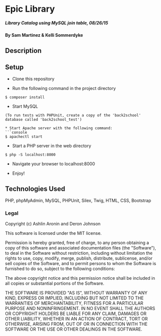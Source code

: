 # Epic Library

##### Library Catalog using MySQL join table, 08/26/15

#### By Sam Martinez & Kelli Sommerdyke

## Description


## Setup
* Clone this repository

* Run the following command in the project directory
```console
$ composer install
```

* Start MySQL
```
(To run tests with PHPUnit, create a copy of the 'back2school' database called 'back2school_test')

* Start Apache server with the following command:
```console
$ apachectl start
```

* Start a PHP server in the web directory
```console
$ php -S localhost:8000
```

* Navigate your browser to localhost:8000

* Enjoy!

## Technologies Used

PHP, phpMyAdmin, MySQL, PHPUnit, Silex, Twig, HTML, CSS, Bootstrap

### Legal

Copyright (c) Ashlin Aronin and Deron Johnson

This software is licensed under the MIT license.

Permission is hereby granted, free of charge, to any person obtaining a copy
of this software and associated documentation files (the "Software"), to deal
in the Software without restriction, including without limitation the rights
to use, copy, modify, merge, publish, distribute, sublicense, and/or sell
copies of the Software, and to permit persons to whom the Software is
furnished to do so, subject to the following conditions:

The above copyright notice and this permission notice shall be included in
all copies or substantial portions of the Software.

THE SOFTWARE IS PROVIDED "AS IS", WITHOUT WARRANTY OF ANY KIND, EXPRESS OR
IMPLIED, INCLUDING BUT NOT LIMITED TO THE WARRANTIES OF MERCHANTABILITY,
FITNESS FOR A PARTICULAR PURPOSE AND NONINFRINGEMENT. IN NO EVENT SHALL THE
AUTHORS OR COPYRIGHT HOLDERS BE LIABLE FOR ANY CLAIM, DAMAGES OR OTHER
LIABILITY, WHETHER IN AN ACTION OF CONTRACT, TORT OR OTHERWISE, ARISING FROM,
OUT OF OR IN CONNECTION WITH THE SOFTWARE OR THE USE OR OTHER DEALINGS IN
THE SOFTWARE.
